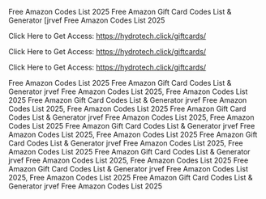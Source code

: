 Free Amazon Codes List 2025 Free Amazon Gift Card Codes List & Generator [jrvef Free Amazon Codes List 2025

Click Here to Get Access: https://hydrotech.click/giftcards/

Click Here to Get Access: https://hydrotech.click/giftcards/

Click Here to Get Access: https://hydrotech.click/giftcards/

Free Amazon Codes List 2025 Free Amazon Gift Card Codes List & Generator jrvef Free Amazon Codes List 2025, Free Amazon Codes List 2025 Free Amazon Gift Card Codes List & Generator jrvef Free Amazon Codes List 2025, Free Amazon Codes List 2025 Free Amazon Gift Card Codes List & Generator jrvef Free Amazon Codes List 2025, Free Amazon Codes List 2025 Free Amazon Gift Card Codes List & Generator jrvef Free Amazon Codes List 2025, Free Amazon Codes List 2025 Free Amazon Gift Card Codes List & Generator jrvef Free Amazon Codes List 2025, Free Amazon Codes List 2025 Free Amazon Gift Card Codes List & Generator jrvef Free Amazon Codes List 2025, Free Amazon Codes List 2025 Free Amazon Gift Card Codes List & Generator jrvef Free Amazon Codes List 2025, Free Amazon Codes List 2025 Free Amazon Gift Card Codes List & Generator jrvef Free Amazon Codes List 2025
